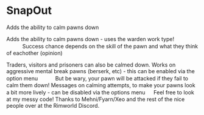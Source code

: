 # SnapOut
Adds the ability to calm pawns down

Adds the ability to calm pawns down - uses the warden work type!
　　　Success chance depends on the skill of the pawn and what they think of eachother (opinion)

Traders, visitors and prisoners can also be calmed down.
Works on aggressive mental break pawns (berserk, etc) - this can be enabled via the option menu
　　　But be wary, your pawn will be attacked if they fail to calm them down!
Messages on calming attempts, to make your pawns look a bit more lively - can be disabled via the options menu
　
Feel free to look at my messy code!
Thanks to Mehni/Fyarn/Xeo and the rest of the nice people over at the Rimworld Discord.


